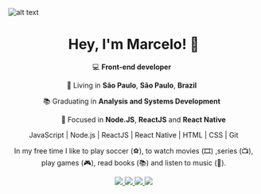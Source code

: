 
![alt text](https://files.readme.io/8c11911-senior-front-end-developer-openings-1.gif)

<h1 align="center">
  Hey, I'm Marcelo! 👋
</h1>

<p align="center">
  💻 <b>Front-end developer</b> &nbsp;
</p>

<p align="center">
  📌 Living in <b>São Paulo</b>, <b>São Paulo</b>, <b>Brazil</b> &nbsp;
</p>
<p align="center">
  📚 Graduating in <b>Analysis and Systems Development</b> &nbsp;
</p>
<p align="center">
  &nbsp; &nbsp; &nbsp; &nbsp; &nbsp; 🎯 Focused in <b>Node.JS</b>, <b>ReactJS</b> and <b>React Native</b>
</p>

<p align="center">
  JavaScript | Node.js | ReactJS | React Native | HTML | CSS | Git
</p>

<p align="center">In my free time I like to play soccer (⚽️), to watch movies (🎞️) ,series (📺), play games (🎮), read books (📚) and listen to music (🎵).</p>

<p align="center">
  <a
    href="https://web.whatsapp.com/send?phone=+5511950330322" 
    alt="WhatsApp"
    target="blank"
  >
    <img src="https://img.shields.io/badge/-WhatsApp-4CA143?style=flat&logo=WhatsApp&logoColor=white" />
  </a>
  <a
    href="mailto:marcelo.rafael.goncalves@gmail.com" 
    alt="Gmail"
    target="blank"
  >
    <img src="https://img.shields.io/badge/-Gmail-red?style=flat&logo=Gmaill&logoColor=white" />
    
  </a>
  <a
    href="https://www.linkedin.com/in/marcelo-rafael-gonçalves/" 
    alt="LinkedIn"
    target="blank"
  >
    <img src="https://img.shields.io/badge/-LinkedIn-blue?style=flat&logo=Linkedin&logoColor=white" />
  </a>
  <a
    href="https://github.com/marcelo-rafael"
    alt="GitHub"
    target="blank"
  >
    <img src="https://img.shields.io/badge/-GitHub-000000?style=flat&logo=Github&logoColor=white" />
  </a>
</p>





<!--
**marcelo-rafael/marcelo-rafael** is a ✨ _special_ ✨ repository because its `README.md` (this file) appears on your GitHub profile.

Here are some ideas to get you started:

- 🔭 I’m currently working on ...
- 🌱 I’m currently learning ...
- 👯 I’m looking to collaborate on ...
- 🤔 I’m looking for help with ...
- 💬 Ask me about ...
- 📫 How to reach me: ...
- 😄 Pronouns: ...
- ⚡ Fun fact: ...
-->

